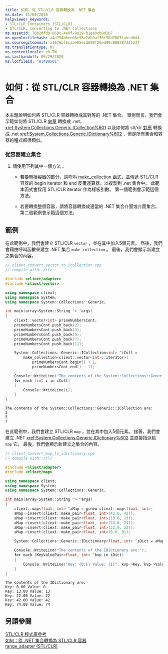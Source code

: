 ```yaml
---
title: 如何：從 STL/CLR 容器轉換為 .NET 集合
ms.date: 11/04/2016
helpviewer_keywords:
- STL/CLR Containers [STL/CLR]
- STL/CLR, converting to .NET collections
ms.assetid: 70b2dfd9-869c-4e0f-9a29-b1ee0cb0d107
ms.openlocfilehash: a4a754bbee08e93e2db9af50f98d7603fabcd8d4
ms.sourcegitcommit: a1676bf6caae05ecd698f26ed80c08828722b237
ms.translationtype: MT
ms.contentlocale: zh-TW
ms.lasthandoff: 09/29/2020
ms.locfileid: "91498501"
---
```

# <a name="how-to-convert-from-a-stlclr-container-to-a-net-collection"></a>如何：從 STL/CLR 容器轉換為 .NET 集合

本主題說明如何將 STL/CLR 容器轉換成其對等的 .NET 集合。 舉例而言，我們會示範如何將 STL/CLR [向量](../dotnet/vector-stl-clr.md) 轉換成 .net， <xref:System.Collections.Generic.ICollection%601> 以及如何將 stl/clr [對應](../dotnet/map-stl-clr.md) 轉換成 .net <xref:System.Collections.Generic.IDictionary%602> ，但是所有集合和容器的程式都很類似。

### <a name="to-create-a-collection-from-a-container"></a>從容器建立集合

1. 請使用下列其中一個方法：

   - 若要轉換容器的部分，請呼叫 [make_collection](./adapter-stl-clr.md#make_collection) 函式，並傳遞 STL/CLR 容器的 begin iterator 和 end 反覆運算器，以複製到 .net 集合中。 此範本函式會採用 STL/CLR iterator 作為樣板引數。 第一個範例會示範這個方法。

   - 若要轉換整個容器，請將容器轉換成適當的 .NET 集合介面或介面集合。 第二個範例會示範這個方法。

## <a name="examples"></a>範例

在此範例中，我們會建立 STL/CLR `vector` ，並在其中加入5個元素。 然後，我們會藉由呼叫函數來建立 .NET 集合 `make_collection` 。 最後，我們會顯示新建立之集合的內容。

```cpp
// cliext_convert_vector_to_icollection.cpp
// compile with: /clr

#include <cliext/adapter>
#include <cliext/vector>

using namespace cliext;
using namespace System;
using namespace System::Collections::Generic;

int main(array<System::String ^> ^args)
{
    cliext::vector<int> primeNumbersCont;
    primeNumbersCont.push_back(2);
    primeNumbersCont.push_back(3);
    primeNumbersCont.push_back(5);
    primeNumbersCont.push_back(7);
    primeNumbersCont.push_back(11);

    System::Collections::Generic::ICollection<int> ^iColl =
        make_collection<cliext::vector<int>::iterator>(
            primeNumbersCont.begin() + 1,
            primeNumbersCont.end() - 1);

    Console::WriteLine("The contents of the System::Collections::Generic::ICollection are:");
    for each (int i in iColl)
    {
        Console::WriteLine(i);
    }
}
```

```Output
The contents of the System::Collections::Generic::ICollection are:
3
5
7
```

在此範例中，我們會建立 STL/CLR `map` ，並在其中加入5個元素。 接著，我們會建立 .NET <xref:System.Collections.Generic.IDictionary%602> 並直接指派給 `map` 它。 最後，我們會顯示新建立之集合的內容。

```cpp
// cliext_convert_map_to_idictionary.cpp
// compile with: /clr

#include <cliext/adapter>
#include <cliext/map>

using namespace cliext;
using namespace System;
using namespace System::Collections::Generic;

int main(array<System::String ^> ^args)
{
    cliext::map<float, int> ^aMap = gcnew cliext::map<float, int>;
    aMap->insert(cliext::make_pair<float, int>(42.0, 42));
    aMap->insert(cliext::make_pair<float, int>(13.0, 13));
    aMap->insert(cliext::make_pair<float, int>(74.0, 74));
    aMap->insert(cliext::make_pair<float, int>(22.0, 22));
    aMap->insert(cliext::make_pair<float, int>(0.0, 0));

    System::Collections::Generic::IDictionary<float, int> ^iDict = aMap;

    Console::WriteLine("The contents of the IDictionary are:");
    for each (KeyValuePair<float, int> ^kvp in iDict)
    {
        Console::WriteLine("Key: {0:F} Value: {1}", kvp->Key, kvp->Value);
    }
}
```

```Output
The contents of the IDictionary are:
Key: 0.00 Value: 0
Key: 13.00 Value: 13
Key: 22.00 Value: 22
Key: 42.00 Value: 42
Key: 74.00 Value: 74
```

## <a name="see-also"></a>另請參閱

[STL/CLR 程式庫參考](../dotnet/stl-clr-library-reference.md)<br/>
[如何：從 .NET 集合轉換為 STL/CLR 容器](../dotnet/how-to-convert-from-a-dotnet-collection-to-a-stl-clr-container.md)<br/>
[range_adapter (STL/CLR)](./adapter-stl-clr.md#range_adapter)
